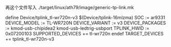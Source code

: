 再这个文件写入 
./target/linux/ath79/image/generic-tp-link.mk





define Device/tplink_tl-wr720n-v3
  $(Device/tplink-16mlzma)
  SOC := ar9331
  DEVICE_MODEL := TL-WR720N
  DEVICE_VARIANT := v3
  DEVICE_PACKAGES := kmod-usb-chipidea2 kmod-usb-ledtrig-usbport
  TPLINK_HWID := 0x07200103
  SUPPORTED_DEVICES += tl-wr720n
endef
TARGET_DEVICES += tplink_tl-wr720n-v3
